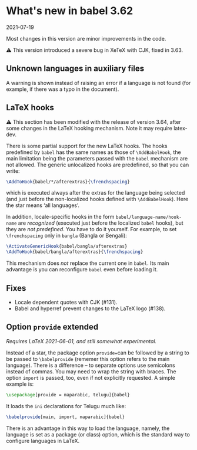 # What's new in babel 3.62

2021-07-19

Most changes in this version are minor improvements in the code. 

⚠ This version introduced a severe bug in XeTeX with CJK, fixed in 3.63.

## Unknown languages in auxiliary files

A warning is shown instead of raising an error if a language is not
found (for example, if there was a typo in the document).

## LaTeX hooks

⚠ This section has been modified with the release of version 3.64, after
some changes in the LaTeX hooking mechanism. Note it may require
latex-dev.

There is some partial support for the new LaTeX hooks. The hooks
predefined by `babel` has the same names as those of `\AddBabelHook`,
the main limitation being the parameters passed with the `babel`
mechanism are not allowed. The generic unlocalized hooks are
predefined, so that you can write:
```tex
\AddToHook{babel/*/afterextras}{\frenchspacing}
```
which is executed always after the extras for the language being
selected (and just before the non-localized hooks defined with
`\AddBabelHook`). Here the star means ‘all languages’.

In addition, locale-specific hooks in the form
`babel/language-name/hook-name` are *recognized* (executed just before
the localized `babel` hooks), but they are *not predefined*. You have
to do it yourself. For example, to set `\frenchspacing` only in
`bangla` (Bangla or Bengali):
```tex
\ActivateGenericHook{babel/bangla/afterextras}
\AddToHook{babel/bangla/afterextras}{\frenchspacing}
```

This mechanism does *not* replace the current one in `babel`. Its main
advantage is you can reconfigure `babel` even before loading it.

## Fixes

* Locale dependent quotes with CJK (#131).
* Babel and hyperref prevent changes to the LaTeX logo (#138).

## Option `provide` extended

*Requires LaTeX 2021-06-01, and still somewhat experimental.*

Instead of a star, the package option `provide=`can be followed by a
string to be passed to `\babelprovide` (rememer this option refers to
the main language). There is a difference – to separate options use
semicolons instead of commas. You may need to wrap the string with
braces. The option `import` is passed, too, even if not explicitly
requested. A simple example is:
```tex
\usepackage[provide = maparabic, telugu]{babel}
```
It loads the `ini` declarations for Telugu much like:
```tex
\babelprovide[main, import, maparabic]{babel}
```

There is an advantage in this way to load the language, namely, the
language is set as a package (or class) option, which is the standard
way to configure languages in LaTeX.


